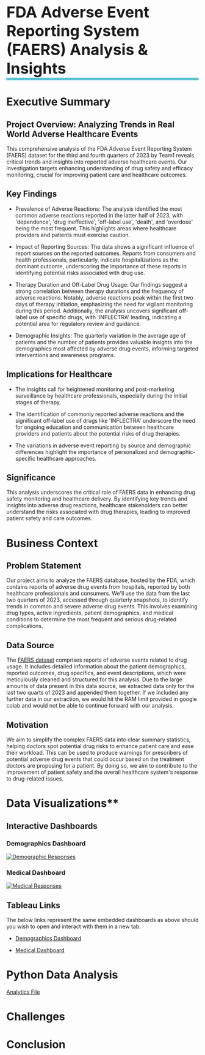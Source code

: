 <h1 style="font-size: 40px; border-bottom: 7px solid #57c4d0">FDA Adverse Event Reporting System (FAERS) Analysis & Insights</h1>

# **Executive Summary**

## Project Overview: Analyzing Trends in Real World Adverse Healthcare Events


This comprehensive analysis of the FDA Adverse Event Reporting System (FAERS) dataset for the third and fourth quarters of 2023 by Team1 reveals critical trends and insights into reported adverse healthcare events. Our investigation targets enhancing understanding of drug safety and efficacy monitoring, crucial for improving patient care and healthcare outcomes.

## Key Findings

 * Prevalence of Adverse Reactions: The analysis identified the most common adverse reactions reported in the latter half of 2023, with 'dependence', 'drug ineffective', 'off-label use', 'death', and 'overdose' being the most frequent. This highlights areas where healthcare providers and patients must exercise caution.

* Impact of Reporting Sources: The data shows a significant influence of report sources on the reported outcomes. Reports from consumers and health professionals, particularly, indicate hospitalizations as the dominant outcome, underscoring the importance of these reports in identifying potential risks associated with drug use.

* Therapy Duration and Off-Label Drug Usage: Our findings suggest a strong correlation between therapy durations and the frequency of adverse reactions. Notably, adverse reactions peak within the first two days of therapy initiation, emphasizing the need for vigilant monitoring during this period. Additionally, the analysis uncovers significant off-label use of specific drugs, with 'INFLECTRA' leading, indicating a potential area for regulatory review and guidance.

* Demographic Insights: The quarterly variation in the average age of patients and the number of patients provides valuable insights into the demographics most affected by adverse drug events, informing targeted interventions and awareness programs.

## Implications for Healthcare

* The insights call for heightened monitoring and post-marketing surveillance by healthcare professionals, especially during the initial stages of therapy.

* The identification of commonly reported adverse reactions and the significant off-label use of drugs like 'INFLECTRA' underscore the need for ongoing education and communication between healthcare providers and patients about the potential risks of drug therapies.

* The variations in adverse event reporting by source and demographic differences highlight the importance of personalized and demographic-specific healthcare approaches.

## Significance

This analysis underscores the critical role of FAERS data in enhancing drug safety monitoring and healthcare delivery. By identifying key trends and insights into adverse drug reactions, healthcare stakeholders can better understand the risks associated with drug therapies, leading to improved patient safety and care outcomes.

# **Business Context**


## Problem Statement

Our project aims to analyze the FAERS database, hosted by the FDA, which contains reports of adverse drug events from hospitals, reported by both healthcare professionals and consumers. We'll use the data from the last two quarters of 2023, accessed through quarterly snapshots, to identify trends in common and severe adverse drug events. This involves examining drug types, active ingredients, patient demographics, and medical conditions to determine the most frequent and serious drug-related complications.

## Data Source

The [FAERS dataset](https://www.fda.gov/drugs/questions-and-answers-fdas-adverse-event-reporting-system-faers/fda-adverse-event-reporting-system-faers-public-dashboard) comprises reports of adverse events related to drug usage. It includes detailed information about the patient demographics, reported outcomes, drug specifics, and event descriptions, which were meticulously cleaned and structured for this analysis. Due to the large amounts of data present in this data source, we extracted data only for the last two quarts of 2023 and appended them together. If we included any further data in our extraction, we would hit the RAM limit provided in google colab and would not be able to continue forward with our analysis. 

## Motivation

We aim to simplify the complex FAERS data into clear summary statistics, helping doctors spot potential drug risks to enhance patient care and ease their workload. This can be used to produce warnings for prescribers of potential adverse drug events that could occur based on the treatment doctors are proposing for a patient. By doing so, we aim to contribute to the improvement of patient safety and the overall healthcare system's response to drug-related issues.

# Data Visualizations**


## Interactive Dashboards

### Demographics Dashboard

<div class='tableauPlaceholder' id='viz1713987324194' style='position: relative'><noscript><a href='#'><img alt='Demographic Responses ' src='https:&#47;&#47;public.tableau.com&#47;static&#47;images&#47;FA&#47;FAERS-Tableau-Dashboard-Team1&#47;DemographicResponses&#47;1_rss.png' style='border: none' /></a></noscript><object class='tableauViz'  style='display:none;'><param name='host_url' value='https%3A%2F%2Fpublic.tableau.com%2F' /> <param name='embed_code_version' value='3' /> <param name='site_root' value='' /><param name='name' value='FAERS-Tableau-Dashboard-Team1&#47;DemographicResponses' /><param name='tabs' value='no' /><param name='toolbar' value='yes' /><param name='static_image' value='https:&#47;&#47;public.tableau.com&#47;static&#47;images&#47;FA&#47;FAERS-Tableau-Dashboard-Team1&#47;DemographicResponses&#47;1.png' /> <param name='animate_transition' value='yes' /><param name='display_static_image' value='yes' /><param name='display_spinner' value='yes' /><param name='display_overlay' value='yes' /><param name='display_count' value='yes' /><param name='language' value='en-US' /><param name='filter' value='publish=yes' /></object></div>                <script type='text/javascript'>                    var divElement = document.getElementById('viz1713987324194');                    var vizElement = divElement.getElementsByTagName('object')[0];                    if ( divElement.offsetWidth > 800 ) { vizElement.style.width='1024px';vizElement.style.height='795px';} else if ( divElement.offsetWidth > 500 ) { vizElement.style.width='1024px';vizElement.style.height='795px';} else { vizElement.style.width='100%';vizElement.style.height='1427px';}                     var scriptElement = document.createElement('script');                    scriptElement.src = 'https://public.tableau.com/javascripts/api/viz_v1.js';                    vizElement.parentNode.insertBefore(scriptElement, vizElement);                </script>

### Medical Dashboard

<div class='tableauPlaceholder' id='viz1713987481850' style='position: relative'><noscript><a href='#'><img alt='Medical Responses ' src='https:&#47;&#47;public.tableau.com&#47;static&#47;images&#47;FA&#47;FAERS-Tableau-Dashboard-Team1&#47;MedicalResponses&#47;1_rss.png' style='border: none' /></a></noscript><object class='tableauViz'  style='display:none;'><param name='host_url' value='https%3A%2F%2Fpublic.tableau.com%2F' /> <param name='embed_code_version' value='3' /> <param name='site_root' value='' /><param name='name' value='FAERS-Tableau-Dashboard-Team1&#47;MedicalResponses' /><param name='tabs' value='no' /><param name='toolbar' value='yes' /><param name='static_image' value='https:&#47;&#47;public.tableau.com&#47;static&#47;images&#47;FA&#47;FAERS-Tableau-Dashboard-Team1&#47;MedicalResponses&#47;1.png' /> <param name='animate_transition' value='yes' /><param name='display_static_image' value='yes' /><param name='display_spinner' value='yes' /><param name='display_overlay' value='yes' /><param name='display_count' value='yes' /><param name='language' value='en-US' /><param name='filter' value='publish=yes' /></object></div>                <script type='text/javascript'>                    var divElement = document.getElementById('viz1713987481850');                    var vizElement = divElement.getElementsByTagName('object')[0];                    if ( divElement.offsetWidth > 800 ) { vizElement.style.width='1000px';vizElement.style.height='1027px';} else if ( divElement.offsetWidth > 500 ) { vizElement.style.width='1000px';vizElement.style.height='1027px';} else { vizElement.style.width='100%';vizElement.style.height='1077px';}                     var scriptElement = document.createElement('script');                    scriptElement.src = 'https://public.tableau.com/javascripts/api/viz_v1.js';                    vizElement.parentNode.insertBefore(scriptElement, vizElement);                </script>

## Tableau Links

The below links represent the same embedded dashboards as above should you wish to open and interact with them in a new tab. 


* [Demographics Dashboard](https://public.tableau.com/views/FAERS-Tableau-Dashboard-Team1/DemographicResponses?:language=en-US&publish=yes&:sid=&:display_count=n&:origin=viz_share_link)

* [Medical Dashboard](https://public.tableau.com/views/FAERS-Tableau-Dashboard-Team1/MedicalResponses?:language=en-US&publish=yes&:sid=&:display_count=n&:origin=viz_share_link)

# **Python Data Analysis**

[Analytics File](https://public.tableau.com/views/FAERS-Tableau-Dashboard-Team1/MedicalResponses?:language=en-US&publish=yes&:sid=&:display_count=n&:origin=viz_share_link)

# **Challenges**

# **Conclusion**

